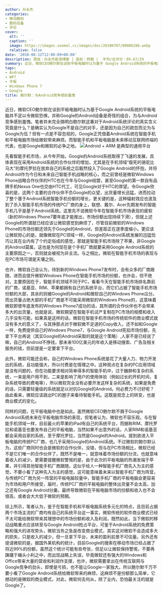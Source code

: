 ```yaml
---
author: 孙永杰
categories:
- 移动数码
- 数码设备
- 评论
cover:
  alt: ''
  caption: ''
  image: https://images.soomal.cc/images/doc/20100707/00006286.webp
  relative: false
date: '2010-08-12T12:00:09+08:00'
description: 源自：孙永杰新浪博客 | 版权：转载 |  平均/总评分：09.67/29
summary: 近日，微软CEO鲍尔默在谈到平板电脑时认为基于 Google Android系统的平板电脑并不足以令微软恐惧，并称Google的Android设备是奇怪的组合，为与Android竞争感到羞愧。笔者并未完全搞明白鲍尔默这番对于Android系统评论的真实含义究竟是什么？是确实认为Google不是自己的对手，还是因为自己的疏忽而沦为与Google为伍
tags:
- Android
- WP7
- 平板
- Windows Phone 7
- Google
title: 鲍尔默：与Android竞争感到羞愧
---
```


近日，微软CEO鲍尔默在谈到平板电脑时认为基于Google Android系统的平板电脑并不足以令微软恐惧，并称Google的Android设备是奇怪的组合，为与Android竞争感到羞愧。笔者并未完全搞明白鲍尔默这番对于Android系统评论的真实含义究竟是什么？是确实认为Google不是自己的对手，还是因为自己的疏忽而沦为与Google为伍？但有一点是不容忽视的，Google正凭借着Android系统在智能手机和平板电脑市场给微软带来麻烦。而智能手机和平板电脑是未来移动互联网终端的代表，也是Google和微软的必争之地。
![Android + ARM 是典型的通用平台](https://images.soomal.cc/images/doc/20100707/00006286.webp)




先看智能手机市场，从今年开始，Google的Android系统取得了飞速的发展，具体表现在采用Android系统的合作伙伴的增加，尤其是在手机领域“瘦死的骆驼比马大”的摩托罗拉在放弃自己的系统之后毅然投入了Google Android的怀抱，并将Android作为今日和未来自己智能手机战略的核心，而之前曾经是微软Windows Phone战略合作伙伴的HTC也在今年与Google结盟，甚至Google的第一款自有品牌手机Nexus One也交由HTC代工，可见Google对于HTC的厚望。令Google欣喜的是，这两个主要的合作伙伴不负Google的众望，出货量增长迅猛，进而拉动了整个基于Android系统智能手机份额的增长，更关键的是，这种辐射效应也波及到了杀入智能手机市场的传统PC厂商的身上，联想、戴尔、Acer先期发布的智能手机几乎是基于Android系统。这里先不说微软今年在智能手机市场表现的疲软（新的Windows Phone7要年底才能推出，市场份额出现持续下滑），但就上述Google的所谓就已经应该让微软感觉到麻烦了，尽管目前微软的Windows Phone的市场份额还领先于Google的Android，但差距正在逐季度缩小。更应该让微软担心的是，就像微软在PC领域一样，Google的Android系统发展的迅猛恰巧让其在业内有了个约定俗成的感觉，那就是智能手机市场除了苹果，非Google的Android莫属，这也是为何现在是个手机厂商就要采用Google Android系统的主要原因之一，否则就会被视为非主流。与之相比，微软在智能手机市场的表现与在PC市场可谓是天壤之别。

也许，微软自己会认为，待到新的Windows Phone7发布时，会有众多的厂商跟随，进而会提升微软Windows Phone在智能手机市场的份额，也许会，但不绝对。主要原因在于，智能手机领域不同于PC，看看今天在智能手机市场排名靠前的厂商，诺基亚、RIM、苹果都拥有自己的系统平台，而它们占据了智能手机市场份额的大部，其余的则被Google的Android和微软自己的Windows Phone瓜分。而出货量占绝大部的手机厂商是不可能采用微软的Windows Phone的，这意味着微软即使年底发布的Windows Phone7成功的话，其所谓的合作伙伴也不会带来多大的出货量，也就是说，微软期望在智能手机试产复制在PC市场的规模和收入几乎没有可能，如果真是这样的话，微软在智能手机市场的传统软件的商业模式就没有多大的意义了，与其挣那点对于微软微不足道的Copy收入，还不如和Google一样，免费提供自己的Windows Phone7，与Google Android死掐市场份额，先拿下平台再说（其实Google的Android采取的就是这个策略）,人家不是已经说了嘛，自己的Android不挣钱，那未来100亿美元的年收入是移动搜索、广告及相关服务的钱，但前提是一定要拿下平台。

此外，微软可能还会称，自己的Windows Phone系统是花了大量人力、物力开发出的系统，且功能强大，所以付费是在情理之中。这种观点在复杂的PC应用领域是没有问题的，但在功能要求相对简单得多的智能手机中，过于臃肿和复杂的系统，一来是用户用不到，二来是影响了用户的使用体验（例如过长的开机时间，复杂系统导致的费电等），所以微软完全没有必要开发这样复杂的系统，如果是免费的话，只需要轻量级的系统就足以对抗Google的Android。何必费力不讨好呢？由此看来，微软应该跳出PC的圈子来看待智能手机。这既是观念上的转变，也是商业模式的变化。

同样的问题，在平板电脑中也是如此。虽然微软CEO鲍尔默不屑于Google Android系统未来在平板电脑市场的表现，但笔者认为，微软也不容乐观。与在智能手机领域一样，目前最火的苹果的iPad有自己的系统平台，而据称RIM、摩托罗拉和诺基亚也要发布自己的平板电脑，当然如果不出意外的话，人家RIM和诺基亚都会采用自家的系统，至于摩托罗拉，当然是Google的Android。提到欲进入平板电脑的传统PC厂商，也几乎采用Google的Android系统。不过微软的鲍尔默认为，这些厂商同时也会是微软的合作伙伴，没错，但与在PC市场相比，微软已经不是它们唯一的合作伙伴了，既然不是唯一，就意味着市场份额的分流，也就意味着收入的减少。更需要提醒微软警惕的是，由于此次的平板电脑的热潮发端于苹果，并引得其他智能手机厂商跟随，这似乎给人一种智能手机厂商先入为主的感觉，不要小看了这种先入为主的感觉，这可能意味着未来以智能手机厂商为阵营，与传统PC厂商为另一阵营的平板电脑较量中，智能手机厂商的平板电脑会更容易为市场和用户所接受，届时，传统PC厂商的平板电脑的整体出货量不会太高，加之还有Google Android分羹，最终导致微软在平板电脑市场的份额和收入也不会很高，或者会大大低于微软的预期。

综上所示，笔者认为，鉴于在智能手机和平板电脑系统多元化的特点，且目前占据两个市场主流的厂商均有自己的系统平台这一事实，微软传统的软件商业模式已经不太可能给微软带来其理想中的市场份额和收入及利润，既然如此，当下微软的移动战略重点应该转至与Google Android抢占平台，可鉴于Android系统的免费策略和强大的进攻势头，微软当务之急是改变商业模式，其实这对微软不会造成多大的损失，只是收入的减少，但一旦拿下平台，未来的盈利前景不可估量。另外还有提请微软的是，据国外某机构的统计，目前Google的搜索在移动市场已经占据了将近99%的份额，虽然这个统计可能有些夸张，但足以让微软保持警惕，不要再踌躇于蝇头小利之中，而出现战略上失误，毕竟微软还有强大的Windows和Office带来大量的营收和利润作支撑，也许，微软需要拿出在传统互联网与Google竞争的劲头，即使是亏损，也不能让Google一家独大。所以鲍尔默千万不要小看了Google Android系统给微软带来的麻烦，这麻烦不是份额那么简单，它撼动的是微软的商业模式，对此，微软何去何从，除了业内，恐怕最关注的就是Google了。
